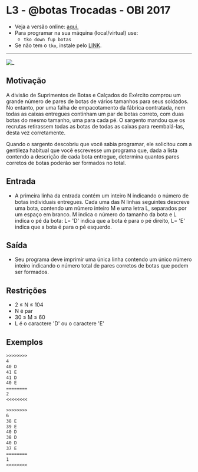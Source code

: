 # L3 - @botas Trocadas - OBI 2017

- Veja a versão online: [aqui.](https://github.com/qxcodefup/arcade/blob/master/base/botas/Readme.md)
- Para programar na sua máquina (local/virtual) use:
  - `tko down fup botas`
- Se não tem o `tko`, instale pelo [LINK](https://github.com/senapk/tko).

---

![_](https://raw.githubusercontent.com/qxcodefup/arcade/master/base/botas/cover.jpg)

## Motivação

A divisão de Suprimentos de Botas e Calçados do Exército comprou um grande número de pares de botas de vários tamanhos para seus soldados. No entanto, por uma falha de empacotamento da fábrica contratada, nem todas as caixas entregues continham um par de botas correto, com duas botas do mesmo tamanho, uma para cada pé. O sargento mandou que os recrutas retirassem todas as botas de todas as caixas para reembalá-las, desta vez corretamente.

Quando o sargento descobriu que você sabia programar, ele solicitou com a gentileza habitual que você escrevesse um programa que, dada a lista contendo a descrição de cada bota entregue, determina quantos pares corretos de botas poderão ser formados no total.

## Entrada

- A primeira linha da entrada contém um inteiro N indicando o número de botas individuais entregues. Cada uma das N linhas seguintes descreve uma bota, contendo um número inteiro M e uma letra L, separados por um espaço em branco. M indica o número do tamanho da bota e L indica o pé da bota: L= 'D' indica que a bota é para o pé direito, L= 'E' indica que a bota é para o pé esquerdo.

## Saída

- Seu programa deve imprimir uma única linha contendo um único número inteiro indicando o número total de pares corretos de botas que podem ser formados.

## Restrições

- 2 ≤ N ≤ 104
- N é par
- 30 ≤ M ≤ 60
- L é o caractere 'D' ou o caractere 'E'

## Exemplos

``` txt
>>>>>>>>
4
40 D
41 E
41 D
40 E
========
2
<<<<<<<<

>>>>>>>>
6
38 E
39 E
40 D
38 D
40 D
37 E
========
1
<<<<<<<<
```
